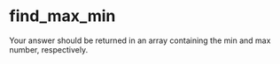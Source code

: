 # find_max_min

Your answer should be returned in an array containing the min and max number, respectively.
